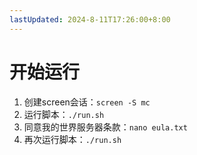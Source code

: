 ```yaml
---
lastUpdated: 2024-8-11T17:26:00+8:00
---
```



# 开始运行

1. 创建screen会话：```screen -S mc```
2. 运行脚本：```./run.sh```
3. 同意我的世界服务器条款：```nano eula.txt```
4. 再次运行脚本：```./run.sh```